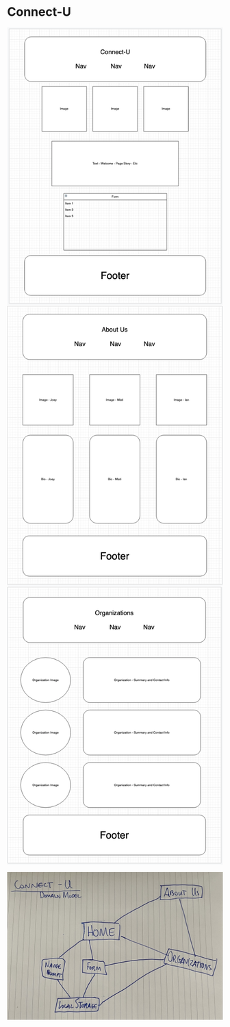 # Connect-U

![Wireframe Image 1](wireframes/wireframe1.png)
![Wireframe Image 2](wireframes/wireframe2.png)
![Wireframe Image 3](wireframes/wireframe3.png)

![Domain Model](wireframes/domainmodel.jpg)


